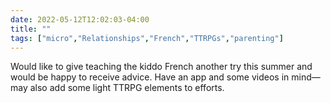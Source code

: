 ---date: 2022-05-12T12:02:03-04:00title: ""tags: ["micro","Relationships","French","TTRPGs","parenting"]---Would like to give teaching the kiddo French another try this summer and would be happy to receive advice. Have an app and some videos in mind—may also add some light TTRPG elements to efforts.